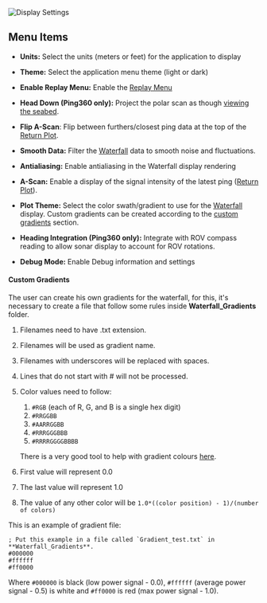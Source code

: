 ![Display Settings](/ping-viewer/images/viewer/display-settings.png)

## Menu Items

- **Units:**
Select the units (meters or feet) for the application to display

- **Theme:**
Select the application menu theme (light or dark)

- **Enable Replay Menu:**
Enable the [Replay Menu](replay-data.md)

- **Head Down (Ping360 only):**
Project the polar scan as though [viewing the seabed](https://bluerobotics.com/learn/understanding-and-using-scanning-sonars/#viewing-the-seabed). 

- **Flip A-Scan**:
Flip between furthers/closest ping data at the top of the [Return Plot](index.md#return-plot).

- **Smooth Data:**
Filter the [Waterfall](index.md#waterfall) data to smooth noise and fluctuations.

- **Antialiasing:**
Enable antialiasing in the Waterfall display rendering

- **A-Scan:**
Enable a display of the signal intensity of the latest ping ([Return Plot](index.md#return-plot)).

- **Plot Theme:**
Select the color swath/gradient to use for the [Waterfall](index.md#waterfall) display. Custom gradients can be created according to the [custom gradients](#custom-gradients) section.

- **Heading Integration (Ping360 only):**
Integrate with ROV compass reading to allow sonar display to account for ROV rotations.

- **Debug Mode:**
Enable Debug information and settings

#### Custom Gradients

The user can create his own gradients for the waterfall, for this, it's necessary to create a file that follow some rules inside **Waterfall_Gradients** folder.

1. Filenames need to have .txt extension.
2. Filenames will be used as gradient name.
3. Filenames with underscores will be replaced with spaces.
4. Lines that do not start with # will not be processed.
5. Color values need to follow:
    1. `#RGB` (each of R, G, and B is a single hex digit)
    2. `#RRGGBB`
    3. `#AARRGGBB`
    4. `#RRRGGGBBB`
    5. `#RRRRGGGGBBBB`

    There is a very good tool to help with gradient colours [here](http://www.perbang.dk/rgbgradient/).
6. First value will represent 0.0
7. The last value will represent 1.0
8. The value of any other color will be `1.0*((color position) - 1)/(number of colors)`

This is an example of gradient file:
```
; Put this example in a file called `Gradient_test.txt` in **Waterfall_Gradients**.
#000000
#ffffff
#ff0000
```

Where `#000000` is black (low power signal - 0.0), `#ffffff` (average power signal - 0.5) is white and `#ff0000` is red (max power signal - 1.0).
